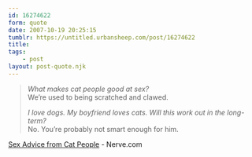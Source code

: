 ```yaml
---
id: 16274622
form: quote
date: 2007-10-19 20:25:15
tumblr: https://untitled.urbansheep.com/post/16274622
title: 
tags:
    - post
layout: post-quote.njk
---
```


<blockquote>
<p><em>What makes cat people good at sex?</em><br/>
We&rsquo;re used to being scratched and clawed.</p>

<p><em>I love dogs. My boyfriend loves cats. Will this work out in the long-term?</em><br/>
No. You&rsquo;re probably not smart enough for him.</p>
</blockquote>

<a href="http://www.nerve.com/regulars/sexadvicefrom/catpeople/">Sex Advice from Cat People</a> - Nerve.com
